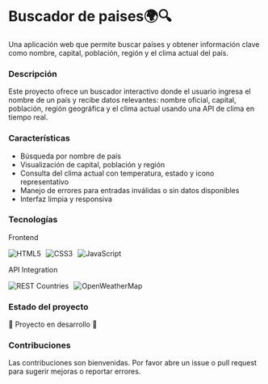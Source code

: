 <h1>Buscador de paises🌍🔍</h1>
Una aplicación web que permite buscar países y obtener información clave como nombre, capital, población, región y el clima actual del país.

<h3>Descripción</h3>
Este proyecto ofrece un buscador interactivo donde el usuario ingresa el nombre de un país y recibe datos relevantes: nombre oficial, capital, población, región geográfica y el clima actual usando una API de clima en tiempo real.

<h3>Características</h3>

- Búsqueda por nombre de país
- Visualización de capital, población y región
- Consulta del clima actual con temperatura, estado y icono representativo
- Manejo de errores para entradas inválidas o sin datos disponibles
- Interfaz limpia y responsiva

<h3>Tecnologías</h3>
Frontend
<div style="display: flex; gap: 10px; margin: 15px 0;"> <img src="https://img.shields.io/badge/HTML5-E34F26?style=for-the-badge&logo=html5&logoColor=white" alt="HTML5"> <img src="https://img.shields.io/badge/CSS3-1572B6?style=for-the-badge&logo=css3&logoColor=white" alt="CSS3"> <img src="https://img.shields.io/badge/JavaScript-F7DF1E?style=for-the-badge&logo=javascript&logoColor=black" alt="JavaScript"> </div>
API Integration
<div style="display: flex; gap: 10px; margin: 15px 0;"> <img src="https://img.shields.io/badge/REST_Countries-6DB33F?style=for-the-badge" alt="REST Countries"> <img src="https://img.shields.io/badge/OpenWeatherMap-1E90FF?style=for-the-badge" alt="OpenWeatherMap"> </div>

<h3>Estado del proyecto</h3>
🚧 Proyecto en desarrollo 🚧

<h3>Contribuciones</h3>
Las contribuciones son bienvenidas. Por favor abre un issue o pull request para sugerir mejoras o reportar errores.

